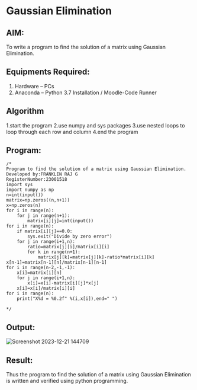 # Gaussian Elimination

## AIM:
To write a program to find the solution of a matrix using Gaussian Elimination.

## Equipments Required:
1. Hardware – PCs
2. Anaconda – Python 3.7 Installation / Moodle-Code Runner

## Algorithm
1.start the program
2.use numpy and sys packages 
3.use nested loops to loop through each row and column 
4.end the program 

## Program:
```
/*
Program to find the solution of a matrix using Gaussian Elimination.
Developed by:FRANKLIN RAJ G 
RegisterNumber:23001518
import sys
import numpy as np
n=int(input())
matrix=np.zeros((n,n+1))
x=np.zeros(n)
for i in range(n):
    for j in range(n+1):
        matrix[i][j]=int(input())
for i in range(n):
    if matrix[i][j]==0.0:
        sys.exit("Divide by zero error")
    for j in range(i+1,n):
        ratio=matrix[j][i]/matrix[i][i]
        for k in range(n+1):
            matrix[j][k]=matrix[j][k]-ratio*matrix[i][k]
x[n-1]=matrix[n-1][n]/matrix[n-1][n-1]
for i in range(n-2,-1,-1):
    x[i]=matrix[i][n]
    for j in range(i+1,n):
        x[i]=x[i]-matrix[i][j]*x[j]
    x[i]=x[i]/matrix[i][i]
for i in range(n):
    print("X%d = %0.2f" %(i,x[i]),end=" ")
     
*/
```

## Output:
![Screenshot 2023-12-21 144709](https://github.com/franklinraj/Gaussian/assets/148993740/d2ee0974-4fbb-4f73-afb2-de2787f437f4)



## Result:
Thus the program to find the solution of a matrix using Gaussian Elimination is written and verified using python programming.

